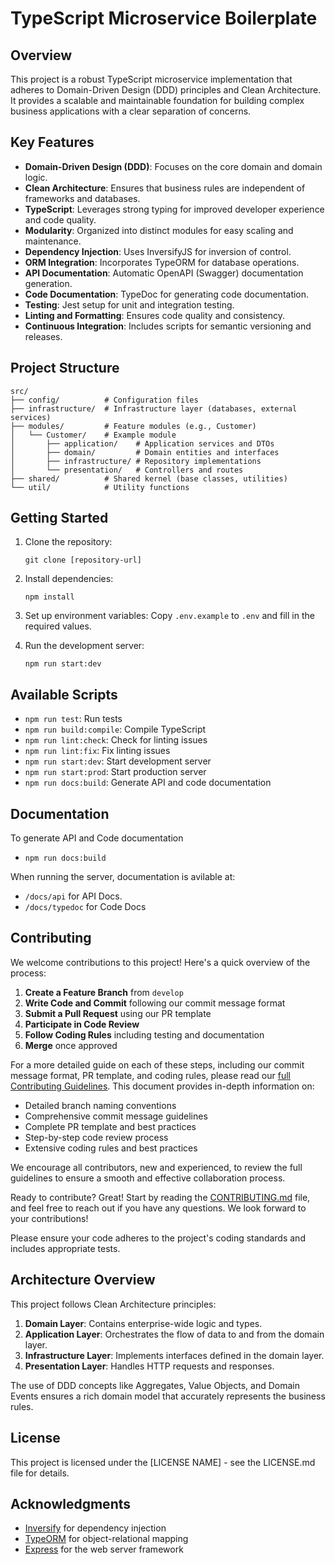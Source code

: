 # TypeScript Microservice Boilerplate

## Overview

This project is a robust TypeScript microservice implementation that adheres to Domain-Driven Design (DDD) principles and Clean Architecture. It provides a scalable and maintainable foundation for building complex business applications with a clear separation of concerns.

## Key Features

- **Domain-Driven Design (DDD)**: Focuses on the core domain and domain logic.
- **Clean Architecture**: Ensures that business rules are independent of frameworks and databases.
- **TypeScript**: Leverages strong typing for improved developer experience and code quality.
- **Modularity**: Organized into distinct modules for easy scaling and maintenance.
- **Dependency Injection**: Uses InversifyJS for inversion of control.
- **ORM Integration**: Incorporates TypeORM for database operations.
- **API Documentation**: Automatic OpenAPI (Swagger) documentation generation.
- **Code Documentation**: TypeDoc for generating code documentation.
- **Testing**: Jest setup for unit and integration testing.
- **Linting and Formatting**: Ensures code quality and consistency.
- **Continuous Integration**: Includes scripts for semantic versioning and releases.

## Project Structure

```
src/
├── config/          # Configuration files
├── infrastructure/  # Infrastructure layer (databases, external services)
├── modules/         # Feature modules (e.g., Customer)
│   └── Customer/    # Example module
│       ├── application/    # Application services and DTOs
│       ├── domain/         # Domain entities and interfaces
│       ├── infrastructure/ # Repository implementations
│       └── presentation/   # Controllers and routes
├── shared/          # Shared kernel (base classes, utilities)
└── util/            # Utility functions
```

## Getting Started

1. Clone the repository:
   ```
   git clone [repository-url]
   ```

2. Install dependencies:
   ```
   npm install
   ```

3. Set up environment variables:
   Copy `.env.example` to `.env` and fill in the required values.

4. Run the development server:
   ```
   npm run start:dev
   ```

## Available Scripts

- `npm run test`: Run tests
- `npm run build:compile`: Compile TypeScript
- `npm run lint:check`: Check for linting issues
- `npm run lint:fix`: Fix linting issues
- `npm run start:dev`: Start development server
- `npm run start:prod`: Start production server
- `npm run docs:build`: Generate API and code documentation

## Documentation

To generate API and Code documentation
- `npm run docs:build`

When running the server, documentation is avilable at:
- `/docs/api` for API Docs.
- `/docs/typedoc` for Code Docs

## Contributing

We welcome contributions to this project! Here's a quick overview of the process:

1. **Create a Feature Branch** from `develop`
2. **Write Code and Commit** following our commit message format
3. **Submit a Pull Request** using our PR template
4. **Participate in Code Review**
5. **Follow Coding Rules** including testing and documentation
6. **Merge** once approved

For a more detailed guide on each of these steps, including our commit message format, PR template, and coding rules, please read our [full Contributing Guidelines](CONTRIBUTING.md). This document provides in-depth information on:

- Detailed branch naming conventions
- Comprehensive commit message guidelines
- Complete PR template and best practices
- Step-by-step code review process
- Extensive coding rules and best practices

We encourage all contributors, new and experienced, to review the full guidelines to ensure a smooth and effective collaboration process.

Ready to contribute? Great! Start by reading the [CONTRIBUTING.md](CONTRIBUTING.md) file, and feel free to reach out if you have any questions. We look forward to your contributions!

Please ensure your code adheres to the project's coding standards and includes appropriate tests.

## Architecture Overview

This project follows Clean Architecture principles:

1. **Domain Layer**: Contains enterprise-wide logic and types.
2. **Application Layer**: Orchestrates the flow of data to and from the domain layer.
3. **Infrastructure Layer**: Implements interfaces defined in the domain layer.
4. **Presentation Layer**: Handles HTTP requests and responses.

The use of DDD concepts like Aggregates, Value Objects, and Domain Events ensures a rich domain model that accurately represents the business rules.

## License

This project is licensed under the [LICENSE NAME] - see the LICENSE.md file for details.

## Acknowledgments

- [Inversify](https://inversify.io/) for dependency injection
- [TypeORM](https://typeorm.io/) for object-relational mapping
- [Express](https://expressjs.com/) for the web server framework
